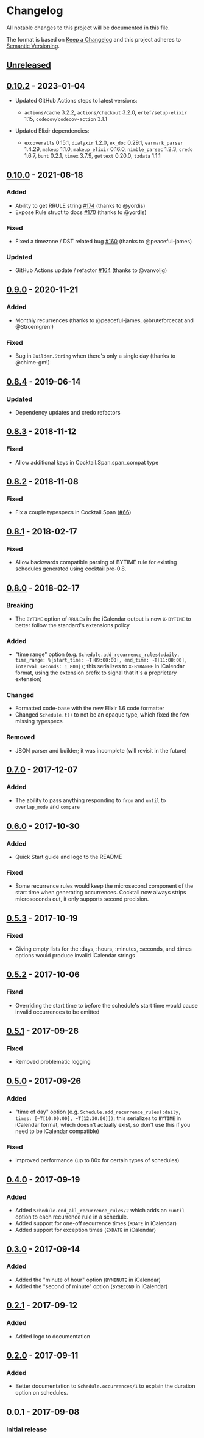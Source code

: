 # Changelog

All notable changes to this project will be documented in this file.

The format is based on [Keep a Changelog](http://keepachangelog.com/en/1.0.0/)
and this project adheres to [Semantic Versioning](http://semver.org/spec/v2.0.0.html).

## [Unreleased][]

## [0.10.2][] - 2023-01-04

-   Updated GitHub Actions steps to latest versions:

    -    `actions/cache` 3.2.2, `actions/checkout` 3.2.0, `erlef/setup-elixir` 1.15, `codecov/codecov-action` 3.1.1

-   Updated Elixir dependencies:

    -   `excoveralls` 0.15.1, `dialyxir` 1.2.0, `ex_doc` 0.29.1, `earmark_parser` 1.4.29,
        `makeup` 1.1.0, `makeup_elixir` 0.16.0, `nimble_parsec` 1.2.3, `credo` 1.6.7,
        `bunt` 0.2.1, `timex` 3.7.9, `gettext` 0.20.0, `tzdata` 1.1.1

## [0.10.0][] - 2021-06-18

### Added

-   Ability to get RRULE string [#174](https://github.com/peek-travel/cocktail/pull/174) (thanks to @yordis)
-   Expose Rule struct to docs
    [#170](https://github.com/peek-travel/cocktail/pull/170) (thanks to @yordis)

### Fixed

-   Fixed a timezone / DST related bug [#160](https://github.com/peek-travel/cocktail/pull/160) (thanks to @peaceful-james)

### Updated

-   GitHub Actions update / refactor [#164](https://github.com/peek-travel/cocktail/pull/164) (thanks to @vanvoljg)

## [0.9.0][] - 2020-11-21

### Added

-   Monthly recurrences (thanks to @peaceful-james, @bruteforcecat and @Stroemgren!)

### Fixed

-   Bug in `Builder.String` when there's only a single day (thanks to @chime-gm!)

## [0.8.4][] - 2019-06-14

### Updated

-   Dependency updates and credo refactors

## [0.8.3][] - 2018-11-12

### Fixed

-   Allow additional keys in Cocktail.Span.span_compat type

## [0.8.2][] - 2018-11-08

### Fixed

-   Fix a couple typespecs in Cocktail.Span ([#66](https://github.com/peek-travel/cocktail/pull/66))

## [0.8.1][] - 2018-02-17

### Fixed

-   Allow backwards compatible parsing of BYTIME rule for existing schedules generated using cocktail pre-0.8.

## [0.8.0][] - 2018-02-17

### Breaking

-   The `BYTIME` option of `RRULE`s in the iCalendar output is now `X-BYTIME` to better follow the standard's extensions policy

### Added

-   "time range" option (e.g. `Schedule.add_recurrence_rules(:daily, time_range: %{start_time: ~T[09:00:00], end_time: ~T[11:00:00], interval_seconds: 1_800})`; this serializes to `X-BYRANGE` in iCalendar format, using the extension prefix to signal that it's a proprietary extension)

### Changed

-   Formatted code-base with the new Elixir 1.6 code formatter
-   Changed `Schedule.t()` to not be an opaque type, which fixed the few missing typespecs

### Removed

-   JSON parser and builder; it was incomplete (will revisit in the future)

## [0.7.0][] - 2017-12-07

### Added

-   The ability to pass anything responding to `from` and `until` to `overlap_mode` and `compare`

## [0.6.0][] - 2017-10-30

### Added

-   Quick Start guide and logo to the README

### Fixed

-   Some recurrence rules would keep the microsecond component of the start time when generating occurrences. Cocktail now always strips microseconds out, it only supports second precision.

## [0.5.3][] - 2017-10-19

### Fixed

-   Giving empty lists for the :days, :hours, :minutes, :seconds, and :times options would produce invalid iCalendar strings

## [0.5.2][] - 2017-10-06

### Fixed

-   Overriding the start time to before the schedule's start time would cause invalid occurrences to be emitted

## [0.5.1][] - 2017-09-26

### Fixed

-   Removed problematic logging

## [0.5.0][] - 2017-09-26

### Added

-   "time of day" option (e.g. `Schedule.add_recurrence_rules(:daily, times: [~T[10:00:00], ~T[12:30:00]])`; this serializes to `BYTIME` in iCalendar format, which doesn't actually exist, so don't use this if you need to be iCalendar compatible)

### Fixed

-   Improved performance (up to 80x for certain types of schedules)

## [0.4.0][] - 2017-09-19

### Added

-   Added `Schedule.end_all_recurrence_rules/2` which adds an `:until` option to each recurrence rule in a schedule.
-   Added support for one-off recurrence times (`RDATE` in iCalendar)
-   Added support for exception times (`EXDATE` in iCalendar)

## [0.3.0][] - 2017-09-14

### Added

-   Added the "minute of hour" option (`BYMINUTE` in iCalendar)
-   Added the "second of minute" option (`BYSECOND` in iCalendar)

## [0.2.1][] - 2017-09-12

### Added

-   Added logo to documentation

## [0.2.0][] - 2017-09-11

### Added

-   Better documentation to `Schedule.occurrences/1` to explain the duration option on schedules.

## 0.0.1 - 2017-09-08

### Initial release

[Unreleased]: https://github.com/peek-travel/cocktail/compare/0.10.2...HEAD

[0.10.2]: https://github.com/peek-travel/cocktail/compare/0.10.0...0.10.2

[0.10.0]: https://github.com/peek-travel/cocktail/compare/0.9.0...0.10.0

[0.9.0]: https://github.com/peek-travel/cocktail/compare/0.8.4...0.9.0

[0.8.4]: https://github.com/peek-travel/cocktail/compare/0.8.3...0.8.4

[0.8.3]: https://github.com/peek-travel/cocktail/compare/0.8.2...0.8.3

[0.8.2]: https://github.com/peek-travel/cocktail/compare/0.8.1...0.8.2

[0.8.1]: https://github.com/peek-travel/cocktail/compare/0.8.0...0.8.1

[0.8.0]: https://github.com/peek-travel/cocktail/compare/0.7.0...0.8.0

[0.7.0]: https://github.com/peek-travel/cocktail/compare/0.6.0...0.7.0

[0.6.0]: https://github.com/peek-travel/cocktail/compare/0.5.3...0.6.0

[0.5.3]: https://github.com/peek-travel/cocktail/compare/0.5.2...0.5.3

[0.5.2]: https://github.com/peek-travel/cocktail/compare/0.5.1...0.5.2

[0.5.1]: https://github.com/peek-travel/cocktail/compare/0.5.0...0.5.1

[0.5.0]: https://github.com/peek-travel/cocktail/compare/0.4.0...0.5.0

[0.4.0]: https://github.com/peek-travel/cocktail/compare/0.3.0...0.4.0

[0.3.0]: https://github.com/peek-travel/cocktail/compare/0.2.1...0.3.0

[0.2.1]: https://github.com/peek-travel/cocktail/compare/0.2.0...0.2.1

[0.2.0]: https://github.com/peek-travel/cocktail/compare/0.1.0...0.2.0
